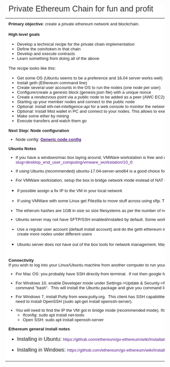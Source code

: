 <head>
<meta http-equiv="Content-Type" content="text/html; charset=windows-1252">
<style type="text/css">
.auto-style1 {
	font-size: smaller;
}
</style>
</head>
<h3 id="sites-page-title-header" align="left" style="font-size: 1.8em; font-weight: normal; margin: 0px; padding-left: 10px; padding-right: 10px; color: rgb(51, 51, 51); font-style: normal; font-variant: normal; font-stretch: normal; line-height: normal; font-family: Verdana, Helvetica, Arial, sans-serif; letter-spacing: normal; orphans: 2; text-align: left; text-indent: 0px; text-transform: none; white-space: normal; widows: 2; word-spacing: 0px; -webkit-text-stroke-width: 0px; background-color: rgb(255, 255, 255); text-decoration-style: initial; text-decoration-color: initial;" xmlns="http://www.w3.org/1999/xhtml">
<span id="sites-page-title" dir="ltr" style="outline: none;" tabindex="-1">
Private Ethereum Chain for fun and profit</span></h3>
<div id="sites-canvas-main" class="sites-canvas-main" style="background-color: rgb(255, 255, 255); padding-top: 15px; overflow: hidden; min-height: 150px; padding-bottom: 5px; color: rgb(0, 0, 0); font-family: Verdana, Helvetica, Arial, sans-serif; font-size: 13.3333px; font-style: normal; font-variant-ligatures: normal; font-variant-caps: normal; font-weight: 400; letter-spacing: normal; orphans: 2; text-align: left; text-indent: 0px; text-transform: none; white-space: normal; widows: 2; word-spacing: 0px; -webkit-text-stroke-width: 0px; text-decoration-style: initial; text-decoration-color: initial;">
	<div id="sites-canvas-main-content">
		<table cellspacing="0" class="sites-layout-name-one-column sites-layout-hbox" style="width: 1168px; table-layout: fixed; margin: 0px;" xmlns="http://www.w3.org/1999/xhtml">
			<tr>
				<td class="sites-layout-tile sites-tile-name-content-1" style="vertical-align: top; padding: 10px;">
				<div dir="ltr">
					<div>
						<font size="2" style="background-color: transparent;">
						<b>Primary objective</b></font><span style="background-color: transparent; font-size: 10pt;">:&nbsp;create 
						a private ethereum network and blockchain.</span></div>
					<div>
						<br></div>
					<div>
						<font size="2"><b>High level goals</b></font></div>
					<div>
						<ul>
							<li class="auto-style1">Develop a technical recipe 
							for the private chain implementation</li>
							<li class="auto-style1">Define the coin/token in 
							that chain</li>
							<li class="auto-style1">Develop and execute 
							contracts</li>
							<li class="auto-style1">Learn something from doing 
							all of the above</li>
						</ul>
						<div>
							<span style="background-color: transparent; font-size: 10pt;">
							The recipe looks like this:</span></div>
					</div>
					<div>
						<ul>
							<li class="auto-style1">Get some OS (Ubuntu seems to 
							be a preference and 16.04 server works well)</li>
							<li class="auto-style1">Install geth (Ethereum 
							command line)</li>
							<li class="auto-style1">Create several user accounts 
							in the OS to run the nodes (one node per user)</li>
							<li class="auto-style1">Configure/create a genesis 
							block (genesis.json file) with a unique nonce</li>
							<li class="auto-style1">Create a rendezvous point 
							via a public node to be added as a peer (AWC EC2) &nbsp;</li>
							<li class="auto-style1">Starting up your member 
							nodes and connect to the public node&nbsp;</li>
							<li class="auto-style1">Optional: install 
							eth-net-intelligence-api for a web console to 
							monitor the network and subscribe to public netstats</li>
							<li class="auto-style1">Optional: Install Mist 
							wallet in PC and connect to your nodes. This allows 
							to execute contracts</li>
							<li class="auto-style1">Make some ether by mining</li>
							<li class="auto-style1">Execute transfers and watch 
							them go</li>
						</ul>
					</div>
					<div>
						<div style="font-size: 13.3333px;">
							<b>Next Step: Node configuration</b>&nbsp;</div>
						<div style="font-size: 13.3333px;">
							<ul>
								<li>
								<span style="background-color: transparent; font-size: 10pt;">
								Node config:&nbsp;</span><b style="background-color: transparent; font-size: 10pt;"><u><a href="../../../OneDrive/OneChain/Private%20Ethereum%20Chain/generic-1-node-chain/generic-1-node-chain.html" style="color: rgb(85, 26, 139); text-decoration: none; background-color: transparent; font-size: 10pt;">Generic 
								node config</a></u></b></li>
							</ul>
						</div>
					</div>
					<div>
						<div style="font-size: 13.3333px;">
							<b>Ubuntu Notes</b></div>
						<ul style="font-size: 13.3333px;">
							<li>If you have a windows/mac box laying around, 
							VMWare workstation is free and does the job:&nbsp;<a href="https://my.vmware.com/web/vmware/info?slug=desktop_end_user_computing/vmware_workstation/10_0" style="color: rgb(85, 26, 139); text-decoration: none; background-color: transparent; font-size: 10pt;">https://my.vmware.com/web/vmware/info?slug=desktop_end_user_computing/vmware_workstation/10_0<span style="background-color: transparent; font-size: 10pt;">&nbsp;</span></a></li>
						</ul>
						<ul style="font-size: 13.3333px;">
							<li>If using Ubuntu (recommended) 
							ubuntu-17.04-server-amd64 is a good choice for PCs 
							with VMWare .Is quite small and wont take much on a 
							VM.</li>
						</ul>
						<ul style="font-size: 13.3333px;">
							<li style="font-size: 13.3333px;">For VMWare 
							workstation, setup the box in bridge network mode 
							instead of NAT so it gets its own IP (if you have a 
							router dishing out IPs via DHCP)</li>
						</ul>
						<ul>
							<li><span style="font-size: 13.3333px;">If possible 
							assign a fix IP to the VM in your local network</span></li>
						</ul>
						<ul>
							<li style="font-size: 13.3333px;">If using VMWare 
							with some Linux get Filezilla to move stuff across 
							using sftp. There is a chance copy and past will not 
							work with the Linux guest OS, so file moving will 
							help</li>
						</ul>
						<ul style="font-size: 13.3333px;">
							<li>The etherum hashes are 1GB in size so size 
							filesystems as per the number of nodes (1GB minimum 
							per running node)</li>
						</ul>
						<ul style="font-size: 13.3333px;">
							<li>Ubuntu server may not have SFTP/SSH 
							enabled/installed by default. Some work is required 
							to get them running.</li>
						</ul>
						<ul>
							<li style="font-size: 13.3333px;">Use a regular user 
							account (default install account) and do the geth 
							ethereum install with SUDO. That way all of the 
							Ethereum data files will be with a local user 
							account, which would allow to create more nodes 
							under different users</li>
						</ul>
					</div>
					<div>
						<ul>
							<li><span style="font-size: 13.3333px;">Ubuntu 
							server does not have out of the box tools for 
							network management. May need to install them</span></li>
						</ul>
					</div>
					<div>
						<br></div>
					<div>
						<div style="font-size: 13.3333px;">
							<b>Connectivity</b></div>
						<span style="font-size: 10pt; background-color: transparent;">
						If you wish to log into your Linux/Ubuntu machine from 
						another computer to run your Ethereum installation and 
						configuration commands, use one of the following 
						methods:&nbsp;</span><br style="font-size: 13.3333px;">
						<ul style="font-size: 13.3333px;">
							<li>For Mac OS: you probably have SSH directly from 
							terminal. &nbsp;If not then google how to install that 
							package.</li>
						</ul>
						<ul style="font-size: 13.3333px;">
							<li>For Windows 10, enable Developer mode under 
							Settings-&gt;Update &amp; Security-&gt;For developers. &nbsp;Then 
							open up CMD from the startup menu by typing CMD and 
							then Enter. &nbsp;then run the command &quot;bash&quot;. &nbsp;This will 
							install the Ubuntu package and give you command line 
							tools to get the job done. Here's a nifty&nbsp;<a href="https://www.howtogeek.com/249966/how-to-install-and-use-the-linux-bash-shell-on-windows-10/" style="color: rgb(85, 26, 139); text-decoration: none; background-color: transparent; font-size: 10pt;">guide</a><span style="background-color: transparent; font-size: 10pt;">.</span></li>
						</ul>
						<ul style="font-size: 13.3333px;">
							<li>For Windows 7, install Putty from www.putty.org. 
							&nbsp;This client has SSH capabilities and emulates Linux 
							shells. Note Ubutuntu server may not have SSH daemon 
							enabled by default so you may need to install 
							OpenSSH (sudo apt-get install openssh-server).&nbsp;</li>
						</ul>
						<ul style="font-size: 13.3333px;">
							<li>You will need to find the IP the VM got in 
							bridge mode (recommended mode). Ifconfig command may 
							not be present by default so install net tools (sudo 
							apt install net-tools). Example<ul>
								<li>Ifconfig: sudo apt install net-tools</li>
								<li>Open SSH: sudo apt install openssh-server</li>
							</ul>
							</li>
						</ul>
					</div>
					<div>
						<b style="background-color: transparent; font-size: 10pt;">
						<span style="background-color: transparent; font-size: 10pt;">
						Ethereum general install notes</span></b></div>
					<div>
						<ul>
							<li>Installing in Ubuntu:&nbsp;<a href="https://github.com/ethereum/go-ethereum/wiki/Installation-Instructions-for-Ubuntu" style="color: rgb(85, 26, 139); text-decoration: none; background-color: transparent; font-size: 10pt;">https://github.com/ethereum/go-ethereum/wiki/Installation-Instructions-for-Ubuntu</a><span style="background-color: transparent; font-size: 10pt;">&nbsp;</span></li>
						</ul>
						<ul>
							<li>Installing in Windows:&nbsp;<a href="https://github.com/ethereum/go-ethereum/wiki/Installation-instructions-for-Windows" style="color: rgb(85, 26, 139); text-decoration: none; background-color: transparent; font-size: 10pt;">https://github.com/ethereum/go-ethereum/wiki/Installation-instructions-for-Windows</a></li>
						</ul>
					</div>
				</div>
				</td>
			</tr>
		</table>
	</div>
</div>
